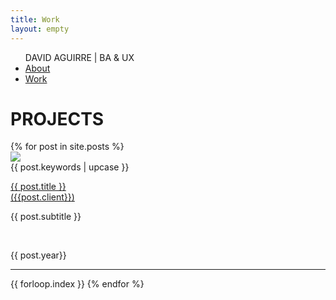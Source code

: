 ```yaml
---
title: Work
layout: empty
---
```


<html>
<head>
  <title>David Aguirre - Work</title>
  <meta charset='UTF-8'>
  <meta content='width=device-width, initial-scale=1' name='viewport'/>
  <meta name='description' content='David Aguirre is a Designer and Business Analyst'>
  <meta name='keywords' content='
  ux,
  it,
  business analysis,
  erp,
  ui,
  design thinking,
  prototyping,
  user research
  '>
  <meta name='author' content='David Aguirre'>
  <link rel="icon" type="image/png" href="/assets/img/favicon.png"/>
  <link rel='shortcut icon' href='/favicon.png?v=e' />
  <link href='/css/styles.css' rel='stylesheet'/>
  <link rel="preconnect" href="https://fonts.gstatic.com">
  <link href="https://fonts.googleapis.com/css2?family=Source+Sans+Pro:ital,wght@0,200;0,300;0,400;0,600;0,700;0,900;1,200;1,300;1,400;1,600;1,700;1,900&display=swap" rel="stylesheet">

</head>
<body>
  <!-- {% include nav.html %} -->
  <div class='nav'>
    <ul class='wrap'>
      <span class="nav-name">DAVID AGUIRRE | BA & UX </span>
      <li><a id='about'  href='/'>About</a></li>
      <li><a id='work' class="selected" href='/work' >Work</a></li>
    </ul>
  </div>
  <div id='blog' class='wrap'>
    <div id='intro'>
      <h1> PROJECTS </h1>
    </div>
    <div id='posts' class='section'>
      {% for post in site.posts %}
      <div class='post-row' class="post-container">
        <img src="{{ post.thumbnail | prepend: '/assets/img/thumbnails/' | append: '.png' | relative_url }}" class="project-thumbnail">
        <div class="project-info-container">
          <div class="post-label">
            {{ post.keywords | upcase }}
          </div>
          <p class='post-title'>
            <a href="{{ post.url }}">
              {{ post.title }}
              <span class="title-client"><br>({{post.client}})</span>
            </a>
          </p>
          <p class='post-subtitle'>
            {{ post.subtitle }}
          </p>
          <br>
          <p class='post-date'>
          {{ post.year}}
          </p>

</div>
      </div>
      <hr>
      <span class='hidden'>{{ forloop.index }}</span>
      {% endfor %}
    </div>
  </div>
</body>
</html>
